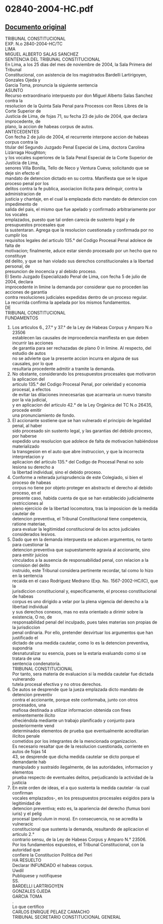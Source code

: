 
02840-2004-HC.pdf
=================
  
[Documento original](https://tc.gob.pe/jurisprudencia/2005/02840-2004-HC.pdf)  
---  
TRIBUNAL CONSTITUCIONAL  
EXP. N.o 2840-2004-HC/TC  
LIMA  
MIGUEL ALBERTO SALAS SANCHEZ  
SENTENCIA DEL TRIBUNAL CONSTITUCIONAL  
En Lima, a los 25 dias del mes de noviembre de 2004, la Sala Primera del Tribunal  
Constitucional, con asistencia de los magistrados Bardelli Lartirigoyen, Gonzales Ojeda y  
Garcia Toma, pronuncia la siguiente sentencia  
ASUNTO  
Recurso extraordinario interpuesto por don Miguel Alberto Salas Sanchez contra la  
resolucion de la Quinta Sala Penal para Procesos con Reos Libres de la Corte Superior de  
Justicia de Lima, de fojas 71, su fecha 23 de julio de 2004, que declara improcedente, de  
plano, la accion de habeas corpus de autos.  
ANTECEDENTES  
Con fecha 2 de julio de 2004, el recurrente interpone accion de habeas corpus contra la  
titular del Segundo Juzgado Penal Especial de Lima, doctora Carolina Lizàrraga Houghton;  
y los vocales superiores de la Sala Penal Especial de la Corte Superior de Justicia de Lima,  
senores Villa Bonilla, Tello de Neco y Ventura Cueva; solicitando que se deje sin efecto el  
mandato de detencion dictado en su contra. Manifiesta que se le sigue proceso penal por los  
delitos contra la fe publica, asociacion ilicita para delinquir, contra la administracion de  
justicia y chantaje, en el cual la emplazada dicto mandato de detencion con impedimento de  
salida del pais, el mismo que fue apelado y confirmado arbitrariamente por los vocales  
emplazados, puesto que tal orden carecia de sustento legal y de presupuestos procesales que  
la sustentaran. Agrega que la resolucion cuestionada y confirmada por no cumplir los  
requisitos legales del articulo 135.° del Codigo Procesal Penal adolece de falta de  
motivacion; finalmente, aduce estar siendo procesado por un hecho que no constituye  
dd delito, y que se han violado sus derechos constitucionales a la libertad personal, de  
presuncion de inocencia y al debido proceso.  
El Sexto Juzgado Especializado Penal de Lima, con fecha 5 de julio de 2004, declara  
improcedente in limine la demanda por considerar que no proceden las acciones de garantia  
contra resoluciones judiciales expedidas dentro de un proceso regular.  
La recurrida confirma la apelada por los mismos fundamentos.  
DE  
TRIBUNAL CONSTITUCIONAL  
FUNDAMENTOS  
1. Los articulos 6., 27.° y 37.° de la Ley de Habeas Corpus y Amparo N.o 23506  
establecen las causales de improcedencia manifiesta en que deben incurrir las acciones  
de garantia para ser rechazadas de plano 0 in limine. Al respecto, del estudio de autos  
no se advierte que la presente accion incurra en alguna de sus causales, por lo que  
resultaria procedente admitir a tramite la demanda.  
2. No obstante, considerando los presupuestos procesales que motivaron la aplicacion del  
articulo 135.° del Codigo Procesal Penal, por celeridad y economia procesal, a efectos  
de evitar las dilaciones innecesarias que acarrearia un nuevo transito por la via judicial,  
y en aplicacion del articulo 42.° de la Ley Orgànica del TC N.o 26435, procede emitir  
una pronunciamiento de fondo.  
3. El accionante sostiene que se han vulnerado el principio de legalidad penal, al haber  
sido procesado sin sustento legal, y las garantias del debido proceso, por haberse  
expedido una resolucion que adolece de falta de motivacion habiéndose materializado  
la transgesion en el auto que abre instruccion, y que la incorrecta interpretacion y  
aplicacion del articulo 135.° del Codigo de Procesal Penal no solo lesiona su derecho a  
la libertad individual, sino el debido proceso.  
4. Conforme a reiterada jurisprudencia de este Colegiado, si bien el proceso de habeas  
corpus no tiene por objeto proteger en abstracto el derecho al debido proceso, en el  
presente caso, habida cuenta de que se han establecido judicialmente restricciones al  
pleno ejercicio de la libertad locomotora, tras la imposicion de la medida cautelar de  
detencion preventiva, el Tribunal Constitucional tiene competencia, ratione materiae,  
para evaluar la legitimidad constitucional de los actos judiciales considerados lesivos.  
5. Dado que en la demanda interpuesta se aducen argumentos, no tanto para cuestionar la  
detencion preventiva que supuestamente agravia al accionante, sino para emitir juicios  
vinculados a la ausencia de responsabilidad penal, con relacion a la comision del delito  
instruido, este Tribunal considera pertinente recordar, tal como lo hizo en la sentencia  
recaida en el caso Rodriguez Medrano (Exp. No. 1567-2002-HC/IC), que la  
jurisdiccion constitucional y, especificamente, el proceso constitucional de habeas  
corpus es uno dirigido a velar por la plena vigencia del derecho a la libertad individual  
y sus derechos conexos, mas no esta orientado a dirimir sobre la existencia, O no, de  
responsabilidad penal del inculpado, pues tales materias son propias de la jurisdiccion  
penal ordinaria. Por ello, pretender desvirtuar los argumentos que han justificado el  
dictado de una medida cautelar, como lo es la detencion preventiva, supondria  
desnaturalizar su esencia, pues se la estaria evaluando como si se tratara de una  
sentencia condenatoria.  
TRIBUNAL CONSTITUCIONAL  
Por tanto, sera materia de evaluacion si la medida cautelar fue dictada vulnerando  
tutela procesal efectiva y no otros derechos.  
6. De autos se desprende que la jueza emplazada dicto mandato de detencion preventiv  
contra el accionante, porque este conformaba, junto con otros procesados, una  
mafiosa destinada a utilizar informacion obtenida con fines eminentemente ilicito  
ofreciéndola mediante un trabajo planificado y conjunto para posteriormente vend  
determinados elementos de prueba que eventualmente acreditarian ilicitos penale  
cometidos por los integrantes de la mencionada organizacion.  
Es necesario resaltar que de la resolucion cuestionada, corriente en autos de fojas 14  
43, se desprende que dicha medida cautelar se dicto porque el demandante hab  
manipulado y sustraido ilegalmente, de las autoridades, informacion y elementos  
prueba respecto de eventuales delitos, perjudicando la actividad de la justicia  
7. En este orden de ideas, el a quo sustenta la medida cautelar -la cual confirman  
vocales emplazados-, en los presupuestos procesales exigidos para la legitimidad de  
detencion preventiva; esto es, la apariencia del derecho (fumus boni iuris) y el pelig  
procesal (periculum in mora). En consecuencia, no se acredita la vulneracic  
constitucional que sustenta la demanda, resultando de aplicacion el articulo 2.°  
contrario sensu, de la Ley de Habeas Corpus y Amparo N.° 23506.  
Por los fundamentos expuestos, el Tribunal Constitucional, con la autoridad que  
confiere la Constitucion Politica del Peri  
HA RESUELTO  
Declarar INFUNDADO el habeas corpus.  
Uwdil  
Publiquese y notifiquese  
SS.  
BARDELLI LARTRIGOYEN  
GONZALES OJEDA  
GARCIA TOMA  
.  
Lo que certifico  
CARLOS ENRIQUE PELAEZ CAMACHO  
TRIBUNAL SECRETARIO CONSTITUCIONAL GENERAL